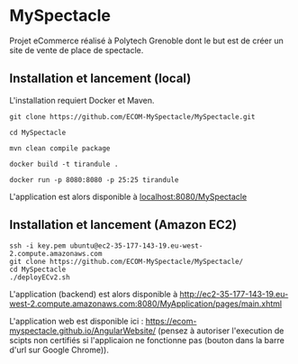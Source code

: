 # MySpectacle

Projet eCommerce réalisé à Polytech Grenoble dont le but est de créer un site de vente de place de spectacle.

## Installation et lancement (local)

L'installation requiert Docker et Maven.

```
git clone https://github.com/ECOM-MySpectacle/MySpectacle.git

cd MySpectacle

mvn clean compile package 

docker build -t tirandule .

docker run -p 8080:8080 -p 25:25 tirandule
```

L'application est alors disponible à [localhost:8080/MySpectacle](http://localhost:8080/MySpectacle)


## Installation et lancement (Amazon EC2)

```
ssh -i key.pem ubuntu@ec2-35-177-143-19.eu-west-2.compute.amazonaws.com
git clone https://github.com/ECOM-MySpectacle/MySpectacle/
cd MySpectacle 
./deployECv2.sh
```

L'application (backend) est alors disponible à http://ec2-35-177-143-19.eu-west-2.compute.amazonaws.com:8080/MyApplication/pages/main.xhtml

L'application web est disponible ici : https://ecom-myspectacle.github.io/AngularWebsite/  (pensez à autoriser l'execution de scipts non certifiés si l'applicaion ne fonctionne pas (bouton dans la barre d'url sur Google Chrome)).
